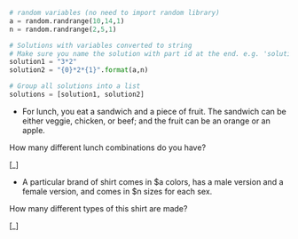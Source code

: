 ```python
# random variables (no need to import random library)
a = random.randrange(10,14,1)
n = random.randrange(2,5,1)

# Solutions with variables converted to string
# Make sure you name the solution with part id at the end. e.g. 'solution1' will be solution for part 1.
solution1 = "3*2"
solution2 = "{0}*2*{1}".format(a,n)

# Group all solutions into a list
solutions = [solution1, solution2]

```

* For lunch, you eat a sandwich and a piece of fruit. The sandwich can be either veggie, chicken, or beef; and the fruit can be  an orange or an apple.

How many different lunch combinations do you have?

[_]

* A particular brand of shirt comes in $a colors, has a male
version and a female version, and comes in $n sizes for each sex.

How many different types of this shirt are made?

[_]
